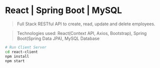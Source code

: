 # React | Spring Boot | MySQL 

> Full Stack RESTful API to create, read, update and delete employees.

> Technologies used: React(Context API, Axios, Bootstrap), Spring Boot(Spring Data JPA), MySQL Database

``` bash
# Run Client Server
cd react-client
npm install
npm start
```